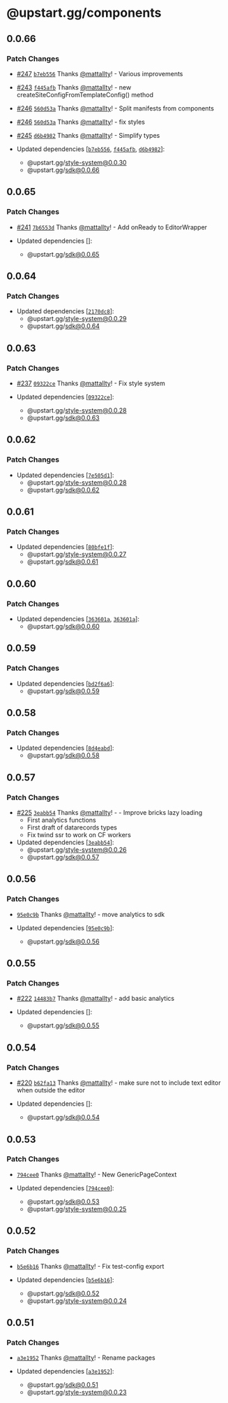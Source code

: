 # @upstart.gg/components

## 0.0.66

### Patch Changes

- [#247](https://github.com/enpage/enpage/pull/247) [`b7eb556`](https://github.com/enpage/enpage/commit/b7eb556abb58cfc4a57ec3e9041c1c2e6ce925a0) Thanks [@mattallty](https://github.com/mattallty)! - Various improvements

- [#243](https://github.com/enpage/enpage/pull/243) [`f445afb`](https://github.com/enpage/enpage/commit/f445afb24b74c468a950a211a48e71b3f79c3c7e) Thanks [@mattallty](https://github.com/mattallty)! - new createSiteConfigFromTemplateConfig() method

- [#246](https://github.com/enpage/enpage/pull/246) [`560d53a`](https://github.com/enpage/enpage/commit/560d53ac68e38c0d2d1c5ee6614580405e336f3f) Thanks [@mattallty](https://github.com/mattallty)! - Split manifests from components

- [#246](https://github.com/enpage/enpage/pull/246) [`560d53a`](https://github.com/enpage/enpage/commit/560d53ac68e38c0d2d1c5ee6614580405e336f3f) Thanks [@mattallty](https://github.com/mattallty)! - fix styles

- [#245](https://github.com/enpage/enpage/pull/245) [`d6b4982`](https://github.com/enpage/enpage/commit/d6b498228fd3fb558a7452c6652b2728b4a61418) Thanks [@mattallty](https://github.com/mattallty)! - Simplify types

- Updated dependencies [[`b7eb556`](https://github.com/enpage/enpage/commit/b7eb556abb58cfc4a57ec3e9041c1c2e6ce925a0), [`f445afb`](https://github.com/enpage/enpage/commit/f445afb24b74c468a950a211a48e71b3f79c3c7e), [`d6b4982`](https://github.com/enpage/enpage/commit/d6b498228fd3fb558a7452c6652b2728b4a61418)]:
  - @upstart.gg/style-system@0.0.30
  - @upstart.gg/sdk@0.0.66

## 0.0.65

### Patch Changes

- [#241](https://github.com/enpage/enpage/pull/241) [`7b6553d`](https://github.com/enpage/enpage/commit/7b6553d61f461f0bac48e7a21471ec4a4dcd6062) Thanks [@mattallty](https://github.com/mattallty)! - Add onReady to EditorWrapper

- Updated dependencies []:
  - @upstart.gg/sdk@0.0.65

## 0.0.64

### Patch Changes

- Updated dependencies [[`2170dc8`](https://github.com/enpage/enpage/commit/2170dc80db3704ad48f92e0ddfe185cf6766855c)]:
  - @upstart.gg/style-system@0.0.29
  - @upstart.gg/sdk@0.0.64

## 0.0.63

### Patch Changes

- [#237](https://github.com/enpage/enpage/pull/237) [`09322ce`](https://github.com/enpage/enpage/commit/09322ce2f697f05584cc333ad0c2d1bc2af35440) Thanks [@mattallty](https://github.com/mattallty)! - Fix style system

- Updated dependencies [[`09322ce`](https://github.com/enpage/enpage/commit/09322ce2f697f05584cc333ad0c2d1bc2af35440)]:
  - @upstart.gg/style-system@0.0.28
  - @upstart.gg/sdk@0.0.63

## 0.0.62

### Patch Changes

- Updated dependencies [[`7e505d1`](https://github.com/enpage/enpage/commit/7e505d1c9ac7cb57be895feafb5b5e47015ae0a2)]:
  - @upstart.gg/style-system@0.0.28
  - @upstart.gg/sdk@0.0.62

## 0.0.61

### Patch Changes

- Updated dependencies [[`80bfe1f`](https://github.com/enpage/enpage/commit/80bfe1f4f628ac4baca17bac5f9fd94387d656dc)]:
  - @upstart.gg/style-system@0.0.27
  - @upstart.gg/sdk@0.0.61

## 0.0.60

### Patch Changes

- Updated dependencies [[`363601a`](https://github.com/enpage/enpage/commit/363601a4580412b775babf52ee21a53dc38691ba), [`363601a`](https://github.com/enpage/enpage/commit/363601a4580412b775babf52ee21a53dc38691ba)]:
  - @upstart.gg/sdk@0.0.60

## 0.0.59

### Patch Changes

- Updated dependencies [[`bd2f6a6`](https://github.com/enpage/enpage/commit/bd2f6a6d9cd1df38e3c8b73c8c2bbc05ba50bf8c)]:
  - @upstart.gg/sdk@0.0.59

## 0.0.58

### Patch Changes

- Updated dependencies [[`8d4eabd`](https://github.com/enpage/enpage/commit/8d4eabd226437318b6d343473ea65038cfd1fdeb)]:
  - @upstart.gg/sdk@0.0.58

## 0.0.57

### Patch Changes

- [#225](https://github.com/enpage/enpage/pull/225) [`3eabb54`](https://github.com/enpage/enpage/commit/3eabb545a876dc3a8b3ef927a6f5b9cee70424c4) Thanks [@mattallty](https://github.com/mattallty)! - - Improve bricks lazy loading
  - First analytics functions
  - First draft of datarecords types
  - Fix twind ssr to work on CF workers
- Updated dependencies [[`3eabb54`](https://github.com/enpage/enpage/commit/3eabb545a876dc3a8b3ef927a6f5b9cee70424c4)]:
  - @upstart.gg/style-system@0.0.26
  - @upstart.gg/sdk@0.0.57

## 0.0.56

### Patch Changes

- [`95e0c9b`](https://github.com/enpage/enpage/commit/95e0c9b471f63a73b876c84baabcd5f87f15b6a6) Thanks [@mattallty](https://github.com/mattallty)! - move analytics to sdk

- Updated dependencies [[`95e0c9b`](https://github.com/enpage/enpage/commit/95e0c9b471f63a73b876c84baabcd5f87f15b6a6)]:
  - @upstart.gg/sdk@0.0.56

## 0.0.55

### Patch Changes

- [#222](https://github.com/enpage/enpage/pull/222) [`14483b7`](https://github.com/enpage/enpage/commit/14483b7e90db476fae52aa6438577c6208d9416f) Thanks [@mattallty](https://github.com/mattallty)! - add basic analytics

- Updated dependencies []:
  - @upstart.gg/sdk@0.0.55

## 0.0.54

### Patch Changes

- [#220](https://github.com/enpage/enpage/pull/220) [`b62fa13`](https://github.com/enpage/enpage/commit/b62fa13a775d99e523312927c70802a524e38ad6) Thanks [@mattallty](https://github.com/mattallty)! - make sure not to include text editor when outside the editor

- Updated dependencies []:
  - @upstart.gg/sdk@0.0.54

## 0.0.53

### Patch Changes

- [`794cee0`](https://github.com/enpage/enpage/commit/794cee00c0f29dceb9bdd47e7eac2581625b1cd2) Thanks [@mattallty](https://github.com/mattallty)! - New GenericPageContext

- Updated dependencies [[`794cee0`](https://github.com/enpage/enpage/commit/794cee00c0f29dceb9bdd47e7eac2581625b1cd2)]:
  - @upstart.gg/sdk@0.0.53
  - @upstart.gg/style-system@0.0.25

## 0.0.52

### Patch Changes

- [`b5e6b16`](https://github.com/enpage/enpage/commit/b5e6b169145ad8cb67cdb7c54bb00c1354159016) Thanks [@mattallty](https://github.com/mattallty)! - Fix test-config export

- Updated dependencies [[`b5e6b16`](https://github.com/enpage/enpage/commit/b5e6b169145ad8cb67cdb7c54bb00c1354159016)]:
  - @upstart.gg/sdk@0.0.52
  - @upstart.gg/style-system@0.0.24

## 0.0.51

### Patch Changes

- [`a3e1952`](https://github.com/enpage/enpage/commit/a3e1952033a46ba3894ae99a99221108f1ca49da) Thanks [@mattallty](https://github.com/mattallty)! - Rename packages

- Updated dependencies [[`a3e1952`](https://github.com/enpage/enpage/commit/a3e1952033a46ba3894ae99a99221108f1ca49da)]:
  - @upstart.gg/sdk@0.0.51
  - @upstart.gg/style-system@0.0.23
